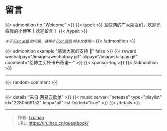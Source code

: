 # 留言


{{< admonition tip "Welcome" >}}
{{< typeit >}}
互联网的广大朋友们，欢迎光临我的小博客！欢迎留言！
{{< /typeit >}}

<small>_关于 [FixIt 主题](https://github.com/hugo-fixit/FixIt) 的问题，请移步 [FixIt 官网](https://fixit.lruihao.cn) 相关文章哦～_</small>
{{< /admonition >}}

{{< admonition example "感谢大家的支持 🙏"  false >}}
{{< reward wechatpay="/images/wechatpay.gif" alipay="/images/alipay.gif" comment="给博主买杯卡布奇诺～" >}}
{{< sponsor-log >}}
{{< /admonition >}}

---

{{< random-comment >}}

---

{{< details "来自 [网易云歌单](https://music.163.com/#/playlist?id=2280569152)" >}}
{{< music server="netease" type="playlist" id="2280569152" loop="all" list-folded="true" >}}
{{< /details >}}


---

> 作者: [Lruihao](https://github.com/Lruihao)  
> URL: https://lruihao.cn/guestbook/  


